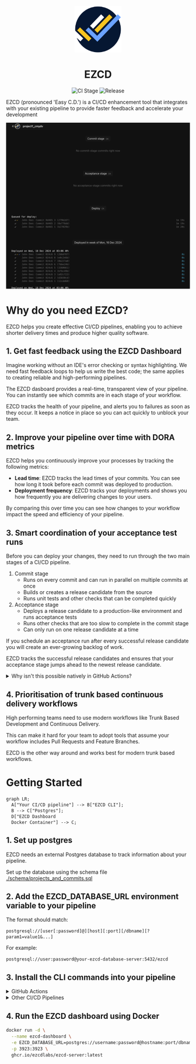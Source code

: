 <div align="center">
  <a href="https://github.com/ezcdlabs/ezcd/">
    <picture>
      <source media="(prefers-color-scheme: dark)" srcset="./logo.svg">
      <img alt="EZCD logo" src="./logo.svg" height="128">
    </picture>
  </a>
  <h1>EZCD</h1>
  
  ![CI Stage](https://github.com/ezcdlabs/ezcd/actions/workflows/ci.yml/badge.svg)
  ![Release](https://github.com/ezcdlabs/ezcd/actions/workflows/release.yml/badge.svg)
</div>

EZCD (pronounced 'Easy C.D.') is a CI/CD enhancement tool that integrates with your existing pipeline to provide faster feedback and accelerate your development

![alt text](images/dashboard-example.png)

# Why do you need EZCD?

EZCD helps you create effective CI/CD pipelines, enabling you to achieve shorter delivery times and produce higher quality software.

## 1. Get fast feedback using the EZCD Dashboard

Imagine working without an IDE's error checking or syntax highlighting. We need fast feedback loops to help us write the best code; the same applies to creating reliable and high-performing pipelines.

The EZCD dasboard provides a real-time, transparent view of your pipeline. You can instantly see which commits are in each stage of your workflow.

EZCD tracks the health of your pipeline, and alerts you to failures as soon as they occur. It keeps a notice in place so you can act quickly to unblock your team.

## 2. Improve your pipeline over time with DORA metrics

EZCD helps you continuously improve your processes by tracking the following metrics:

- **Lead time**: EZCD tracks the lead times of your commits. You can see how long it took before each commit was deployed to production.
- **Deployment frequency**: EZCD tracks your deployments and shows you how frequently you are delivering changes to your users.

By comparing this over time you can see how changes to your workflow impact the speed and efficiency of your pipeline.

## 3. Smart coordination of your acceptance test runs

Before you can deploy your changes, they need to run through the two main stages of a CI/CD pipeline.

1. Commit stage
   - Runs on every commit and can run in parallel on multiple commits at once
   - Builds or creates a release candidate from the source
   - Runs unit tests and other checks that can be completed quickly
2. Acceptance stage
   - Deploys a release candidate to a production-like environment and runs acceptance tests
   - Runs other checks that are too slow to complete in the commit stage
   - Can only run on one release candidate at a time

If you schedule an acceptance run after every successful release candidate you will create an ever-growing backlog of work.

EZCD tracks the successful release candidates and ensures that your acceptance stage jumps ahead to the newest release candidate. 

<details>
  <summary>Why isn't this possible natively in GitHub Actions?</summary>
  <blockquote>
  GitHub Actions actually comes quite close - closer than GitLab Pipelines.

  You can restrict the parallelism of your acceptance workflow and configure it to queue up a new one after each sucessful commit-stage.
  But the queuing order is based on when the acceptance workflow was triggered, which can be different to the order in which the commits were created - imagine if your most recent commit completed its commit stage really quickly, then older commits would trigger the acceptance workflow and cancel the workflow for your latest commit: Not good!
  </blockquote>
</details>


## 4. Prioritisation of trunk based continuous delivery workflows

High performing teams need to use modern workflows like Trunk Based Development and Continuous Delivery.

This can make it hard for your team to adopt tools that assume your workflow includes Pull Requests and Feature Branches.

EZCD is the other way around and works best for modern trunk based workflows.

# Getting Started

```mermaid
graph LR;
  A["Your CI/CD pipeline"] --> B["EZCD CLI"];
  B --> C["Postgres"];
  D["EZCD Dashboard
  Docker Container"] --> C;
```

## 1. Set up postgres

EZCD needs an external Postgres database to track information about your pipeline.

Set up the database using the schema file [./schema/projects_and_commits.sql](./schema/projects_and_commits.sql)

## 2. Add the EZCD_DATABASE_URL environment variable to your pipeline

The format should match:

```
postgresql://[user[:password]@][host][:port][/dbname][?param1=value1&...]
```

For example:

```
postgresql://user:password@your-ezcd-database-server:5432/ezcd
```

## 3. Install the CLI commands into your pipeline

<details>
  <summary>GitHub Actions</summary>

```yaml
env:
  PROJECT_ID: your_project_id_here

commit-stage:
  runs-on: ubuntu-latest
  steps:
    - name: Setup EZCD CLI using github action
      uses: ezcdlabs/ezcd@main
      with:
        version: 0.1.0

    - name: Commit stage started
      run: ezcd-cli commit-stage-started

    - name: Commit stage started
      run: ezcd-cli commit-stage-started --project $PROJECT_ID --hash "${{ github.sha }}"
        --author-name "${{ github.actor }}"
        --author-email "${{ github.actor }}"
        --message "${{ github.event.head_commit.message }}"
        --date "${{ github.event.head_commit.timestamp }}"

    - name: Test and build
      run: ./your-test-and-build.sh

    - name: Commit stage passed
      run: ezcd-cli commit-stage-passed --project $PROJECT_ID --hash "${{ github.sha }}"

    - name: Commit stage failed
      if: !success()
      run: ezcd-cli commit-stage-failed --project $PROJECT_ID --hash "${{ github.sha }}"
```

</details>

<details>
  <summary>Other CI/CD Pipelines</summary>

```sh
# Install EZCD CLI
version=0.1.0
url=https://github.com/ezcdlabs/ezcd/releases/download/$version/ezcd_linux_amd64.tar.gz
curl -L -o ezcdcli.tar.gz $url
tar -xzf ezcdcli.tar.gz -C /usr/local/bin
chmod +x /usr/local/bin/ezcd-cli
```

</details>

## 4. Run the EZCD dashboard using Docker

```sh
docker run -d \
  --name ezcd-dashboard \
  -e EZCD_DATABASE_URL=postgres://username:password@hostname:port/dbname \
  -p 3923:3923 \
  ghcr.io/ezcdlabs/ezcd-server:latest
```

<!-- 1. Create a persistent Postgres database that can be accessed from your CI/CD pipeline
2. Install the EZCD CLI into your pipeline

EZCD consists of two components:

- **EZCD CLI** - designed to be used in your CI/CD pipeline
- **EZCD Dashboard** - a docker image that you can

/**
 * ezcd is a tool that consists of two main components: the CLI and the dashboard.
 *
 * The CLI is designed to be used in your CI/CD pipeline. You can install the CLI binary by downloading it from the releases page, or you can use the GitHub Action 'ezcdlabs/ezcd'.
 *
 * The dashboard is published as a Docker image and provides a graphical interface for managing your deployments.
 */ -->

<!--
EZCD is more than just a monitoring dashboard you check when something goes wrong; it's your homepage. It's the central hub you return to between each commit, keeping you focused on delivering value to your users.  -->

<!--
EZCD is more than just a monitoring dashboard you check when something goes wrong; it's your homepage. It's the central hub you return to between each commit, keeping you focused on delivering value to your users. With EZCD, you can see how you're doing—whether you're making as many small commits as you thought and if you're actually achieving the lead times you expect. It provides a reassuring space where you can quickly verify that everything is going to plan, ensuring continuous progress and peace of mind. -->

<!-- **EZCD visualises the status of your pipeline**






Fast feedback about our pipeline itself




We can achieve shorter delivery times and create higher quality software when we have optimised and healthy CI/CD pipelines.

We can create higher quality software with shorter delivery times

High performing teams produce higher quality software with shorter


High performing teams use high-quality, healthy, optimised CI/CD pipelines to achieve shorter delivery times and they produce higher quality,




High performing dev teams need a high performing CI/CD pipeline. When we keep it healthy and monitor lead times we can achieve much shorter delivery times.


ide makes it effortless to ensure our code is syntactically correct through fast feedback

- Monitor your lead times
- Coordinate your acceptance test runs
- React quickly to




- high performing teams need high performing pipeline
- faster feedback matters
- keep it green and keep an eye on the lead times is feedback that guides you to make your pipeline better
- when we can see what the issue is, we can fix it with ease (like red squiggly or ide error)
- EZCD is here to make these things much much easier!!


to provide observability, monitoring and optimisation, helping you run pipelines faster,


 that gives you fast feedback on your CI/CD pipelines.

EZCD integrates with your existing CI/CD system



makes is easy to create optimal CI/CD pipelines using modern best practices from Continuous Delivery and DevOps.

EZCD integrates with your existing CI/CD system (GitHub Actions, GitLab Pipelines, Azure DevOps, CircleCI, Google Cloud Build...) to coordinate your pipeline runs and visualises the state of your CI/CD pipeline in the EZCD dashboard.



# Overview

Fast feedback matters. Imagine working without an IDE's error checking or syntax highlighting. IDEs accelerate your development by providing real-time feedback on your code in an easy-to-consume yet comprehensive manner, helping you stay on track and quickly address any issues as they arise.

EZCD gives you fast feedback on your CI/CD pipeline.

EZCD provides a real-time, transparent view of your pipeline, structured to offer a clear overview while surfacing the most important details. This enables you to:
 - act quickly when there are failing builds, tests, or deploys
 - monitor your lead times
 -


EZCD is designed to support teams that need to move quickly.
EZCD works with trunk based development. In trunk based development there are no pull requests, which is good because pull requests introduce unnecessary time waste into the workflow, but it is often difficult to achieve good DX


, enabling you to act quickly to failing builds or tests,

EZCD provides a real-time, transparent view of your pipeline, structured to offer both a clear overview and surface the most important details all in one place.


So you can:
- Act quickly when there is a build or test failure
- Monitor the lead times of your commits (commit date to when the commit is first included in a deploy to production)
-


EZCD provides rich information about your pipeline .

EZCD shows you feedback about your pipeline


EZCD helps you adopt

Support trunk based development


# Why do you need EZCD?

The priority for Product teams is to get working software into the hands of their users.

IDE
DX

Delays

Waste:

- failing builds and tests blocking pipelines
- wasteful or poor scheduling of acceptance testing and deploys
-

Nothing is more important in software product development than getting working software into the hands of your users.

Optimizing your CI/CD pipeline will help your team achieve shorter delivery times and get faster feedback!

The EZCD dasboard clearly shows all of the information you need to monitor your CI/CD pipeline,

makes your team efficient

Keep your pipeline clear

The EZCD dashboard makes the state of your CI/CD clear, enabling your team to:

- address failures quickly
- keep track of lead times
-

Central place to visualise your pipeline:

- lead times
- blocked or red pipeline
- commits waiting to be deployed

Optimized CI/CD pipelines lead to shorter delivery times and faster feedback.

## Trunk based development

Trunk based development is true Continuous Integration, where your team makes

**EZCD visualises the status of your pipeline** - The first step of a CI/CD pipeline is to run unit tests and build a new release candidate. The EZCD dashboard visualizes the state of your pipeline, helping you prioritize keeping it green.

**EZCD optimizes the acceptance stage** - The acceptance stage, where a release candidate is deployed to a production-like environment and tested, is often the slowest. EZCD helps you skip ahead to the most recent release candidate, avoiding an ever-growing backlog.

**EZCD tracks lead times** - To improve lead times, we need to measure them. EZCD does this for you. -->

<!-- ## Getting Started -->
<!--


- **Dashboard**: Run the dashboard in Docker, e.g., on Render.com, Heroku, Kubernetes (k8s).

- **CLI**: Use the CLI from your CI/CD pipeline such as GitHub Actions, etc.

## Usage

### Dashboard

To run the dashboard, you need a PostgreSQL database. Pass the connection string as the environment variable `EZCD_DATABASE_URL`.

### CLI

Use the CLI in your CI/CD pipeline to interact with the dashboard and manage your deployments.

You can use the GitHub Action, or you can download EZCD from our releases page
```
  commit-stage:
    runs-on: ubuntu-latest
    steps:
      - name: Setup EZCD CLI using github action
        uses: ezcdlabs/ezcd@main
        with:
          version: 0.1.0

      - name: Commit stage started
        run: ezcd-cli commit-stage-started

      - name: Test and build
        run: ./your-test-and-build.sh

      - name: Commit stage passed
        run: ezcd-cli commit-stage-passed

      - name: Commit stage failed
        if: !success()
        run: ezcd-cli commit-stage-failed
``` -->
